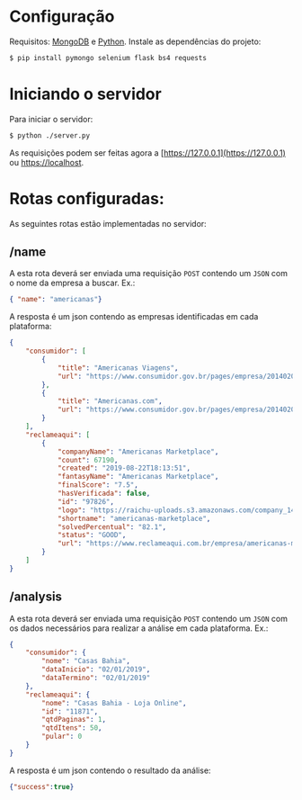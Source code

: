# Configuração

Requisitos: [MongoDB](https://www.mongodb.com/) e [Python](https://www.python.org/).
Instale as dependências do projeto:
```sh
$ pip install pymongo selenium flask bs4 requests
```

# Iniciando o servidor
Para iniciar o servidor:
```sh
$ python ./server.py
```
As requisições podem ser feitas agora a [https://127.0.0.1](https://127.0.0.1) ou [https://localhost](https://localhost).
# Rotas configuradas:
As seguintes rotas estão implementadas no servidor:
## /name
A esta rota deverá ser enviada uma requisição ```POST``` contendo um ```JSON``` com o nome da empresa a buscar. Ex.:
```json
{ "name": "americanas"}
```
A resposta é um json contendo as empresas identificadas em cada plataforma:

```json
{
    "consumidor": [
        {
            "title": "Americanas Viagens",
            "url": "https://www.consumidor.gov.br/pages/empresa/20140206000001411/perfil"
        },
        {
            "title": "Americanas.com",
            "url": "https://www.consumidor.gov.br/pages/empresa/20140206000001407/perfil"
        }
    ],
    "reclameaqui": [
        {
            "companyName": "Americanas Marketplace",
            "count": 67190,
            "created": "2019-08-22T18:13:51",
            "fantasyName": "Americanas Marketplace",
            "finalScore": "7.5",
            "hasVerificada": false,
            "id": "97826",
            "logo": "https://raichu-uploads.s3.amazonaws.com/company_142ed4d8-665f-4124-b401-796783e932a7.png",
            "shortname": "americanas-marketplace",
            "solvedPercentual": "82.1",
            "status": "GOOD",
            "url": "https://www.reclameaqui.com.br/empresa/americanas-marketplace"
        }
	]
}
```
## /analysis
A esta rota deverá ser enviada uma requisição ```POST``` contendo um ```JSON``` com os dados necessários para realizar a análise em cada plataforma. Ex.:
```json
{
	"consumidor": {
		"nome": "Casas Bahia",
		"dataInicio": "02/01/2019",
		"dataTermino": "02/01/2019"
	},
	"reclameaqui": {
		"nome": "Casas Bahia - Loja Online",
		"id": "11871",
		"qtdPaginas": 1,
		"qtdItens": 50,
		"pular": 0
	}
}
```
A resposta é um json contendo o resultado da análise:

```json
{"success":true}
```